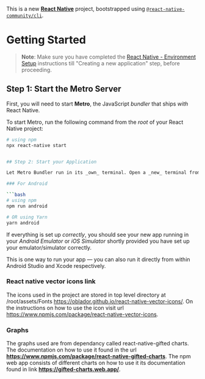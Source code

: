 This is a new [**React Native**](https://reactnative.dev) project, bootstrapped using [`@react-native-community/cli`](https://github.com/react-native-community/cli).

# Getting Started

>**Note**: Make sure you have completed the [React Native - Environment Setup](https://reactnative.dev/docs/environment-setup) instructions till "Creating a new application" step, before proceeding.

## Step 1: Start the Metro Server

First, you will need to start **Metro**, the JavaScript _bundler_ that ships _with_ React Native.

To start Metro, run the following command from the _root_ of your React Native project:

```bash
# using npm
npx react-native start


## Step 2: Start your Application

Let Metro Bundler run in its _own_ terminal. Open a _new_ terminal from the _root_ of your React Native project. Run the following command to start your _Android_ or _iOS_ app:

### For Android

```bash
# using npm
npm run android

# OR using Yarn
yarn android
```


If everything is set up _correctly_, you should see your new app running in your _Android Emulator_ or _iOS Simulator_ shortly provided you have set up your emulator/simulator correctly.

This is one way to run your app — you can also run it directly from within Android Studio and Xcode respectively.

### React native vector icons link
The icons used in the project are stored in top level directory at /root/assets/Fonts https://oblador.github.io/react-native-vector-icons/.
On the instructions on how to use the icon visit url https://www.npmjs.com/package/react-native-vector-icons.

###  Graphs
The graphs used are from dependancy called react-native-gifted charts. The documentation on how to use it found in the url **https://www.npmjs.com/package/react-native-gifted-charts**. The npm web app consists of different charts on how to use it its documentation found in link **https://gifted-charts.web.app/**.
